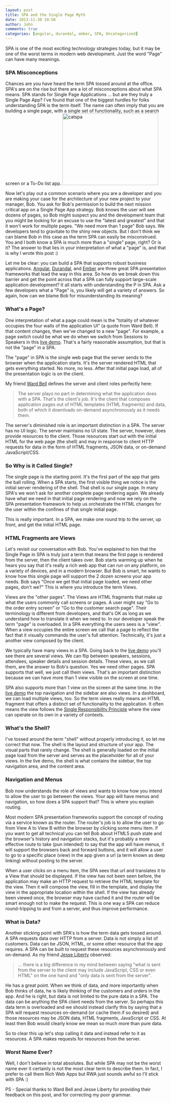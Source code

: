 ```yaml
---
layout: post
title: SPA and the Single Page Myth
date: 2013-11-30 19:58
author: John
comments: true
categories: [angular, durandal, ember, SPA, Uncategorized]
---
```

SPA is one of the most exciting technology strategies today, but it may be one of the worst terms in modern web development. Just the word "Page" can have many meanings.
<h3>SPA Misconceptions</h3>
Chances are you have heard the term SPA tossed around at the office. SPA's are on the rise but there are a lot of misconceptions about what SPA means. SPA stands for Single Page Applications ... but are they truly a Single Page App? I've found that one of the biggest hurdles for folks understanding SPA is the term itself. The name can often imply that you are building a single page, with a single set of functionality, such as a search screen or a To-Do list app. 
<img src="/wp-content/uploads/2013/11/catspa-300x224.jpg" alt="catspa" width="300" height="224" class="alignleft size-medium wp-image-22461" /> 

Now let's play out a common scenario where you are a developer and you are making your case for the architecture of your new project to your manager, Bob. You ask for Bob's permission to build the next mission critical app on a Single Page App strategy. Bob knows the user will see dozens of pages, so Bob might suspect you and the development team that you might be looking for an excuse to use the "latest and greatest" and that it won't work for multiple pages. "We need more than 1 page" Bob says. We developers tend to gravitate to the shiny new objects. But I don't think we can blame Bob in this case as the term SPA can easily be misconstrued. You and I both know a SPA is much more than a "single" page, right? Or is it? The answer to that lies in your interpretation of what a "page" is, and that is why I wrote this post :)

Let me be clear: you can build a SPA that supports robust business applications. <a href="http://angularjs.org" target="_blank">Angular</a>, <a href="http://durandaljs.com" target="_blank">Durandal</a>, and <a href="http://emberjs.com/" target="_blank">Ember</a> are three great SPA presentation frameworks that lead the way in this area. So how do we break down this barrier and get the point across that a SPA can fully support large-scale application development? It all starts with understanding the P in SPA. Ask a few developers what a "Page" is, you likely will get a variety of answers. So again, how can we blame Bob for misunderstanding its meaning? 

<h3>What's a Page?</h3>
One interpretation of what a page could mean is the "totality of whatever occupies the four walls of the application UI" (a quote from Ward Bell). If that content changes, then we've changed to a new "page". For example, a page switch could be what we do when we switch from Sessions to Speakers in this <a href="http://jpapa.me/cc-ng-z" target="_blank">live demo</a>. That's a fairly reasonable assumption, but that is not the "page" in a SPA.  

The "page" in SPA is the single web page that the server sends to the browser when the application starts. It's the server rendered HTML that gets everything started. No more, no less. After that initial page load, all of the presentation logic is on the client.

My friend <a href="https://twitter.com/wardbell" target="_blank">Ward Bell</a> defines the server and client roles perfectly here:
<blockquote>The server plays no part in determining what the application does with a SPA. That's the client's job. It's the client that composes application pages out of HTML templates (HTML fragments) and data, both of which it downloads on-demand asynchronously as it needs them.
</blockquote>

The server's diminished role is an important distinction in a SPA. The server has no UI logic. The server maintains no UI state. The server, however, does provide resources to the client. Those resources start out with the initial HTML for the web page (the shell) and may in response to client HTTP requests for data in the form of HTML fragments, JSON data, or on-demand JavaScript/CSS.

<h3>So Why is it Called Single?</h3>
The single page is the starting point. It's the first part of the app that gets the ball rolling. When a SPA starts, the first visible thing we notice is the initial server rendering of the shell. That shell is our single page. In many SPA's we won't ask for another complete page rendering again. We already have what we need in that initial page rendering and now we rely on the SPA presentation framework to help us orchestrate the HTML changes for the user within the confines of that single initial page. 

This is really important. In a SPA, we make one round trip to the server, up front, and get the initial HTML page.

<h3>HTML Fragments are Views</h3>
Let's revisit our conversation with Bob. You've explained to him that the Single Page in SPA is truly just a term that means the first page is rendered from the server, then the client takes over. Bob starts warming up when he hears you say that it's really a rich web app that can run on any platform, on a variety of devices, and in a modern browser. But Bob is smart, he wants to know how this single page will support the 2 dozen screens your app needs. Bob says "Once we get that initial page loaded, we need other pages, don't we?" This is where you introduce the term Views.

Views are the "other pages". The Views are HTML fragments that make up what the users commonly call screens or pages. A user might say "Go to the order entry screen" or "Go to the customer search page". Their terminology is different from developers, and that's OK as long as we understand how to translate it when we need to. In our developer speak the term "page" is overloaded. In a SPA everything the users sees is a "view". When a view occupies the entire screen we call that a page to reflect the fact that it visually commands the user's full attention. Technically, it's just a another view composed by the client.

We typically have many views in a SPA. Going back to the <a href="http://jpapa.me/cc-ng-z" target="_blank">live demo</a> you'll see there are several views. We can flip between speakers, sessions, attendees, speaker details and session details. These views, as we call them, are the answer to Bob's question. Yes we need other pages. SPA supports that well, we just call them views. That's an important distinction because we can have more than 1 view visible on the screen at one time.

SPA also supports more than 1 view on the screen at the same time. In the <a href="http://jpapa.me/cc-ng-z" target="_blank">live demo</a> the top navigation and the sidebar are also views. In a dashboard, we can load multiple views, too. So the term views really means an HTML fragment that offers a distinct set of functionality to the application. It often means the view follows the <a href="http://en.wikipedia.org/wiki/Single_responsibility_principle" target="_blank">Single Responsibility Principle</a> where the view can operate on its own in a variety of contexts. 

<h3>What's the Shell?</h3>
I've tossed around the term "shell" without properly introducing it, so let me correct that now. The shell is the layout and structure of your app. The visual parts that rarely change. The shell is generally loaded on the initial page load from the server and serves as the placeholder for all of your views. In the live demo, the shell is what contains the sidebar, the top navigation area, and the content area.

<h3>Navigation and Menus</h3>
Bob now understands the role of views and wants to know how you intend to allow the user to go between the views. Your app will have menus and navigation, so how does a SPA support that? This is where you explain routing. 

Most modern SPA presentation frameworks support the concept of routing via a service known as the router. The router's job is to allow the user to go from View A to View B within the browser by clicking some menu item. if you want to get all technical you can tell Bob about HTML5 push state and the browser's history and navigation stacks, but it's probably a more effective route to take (pun intended) to say that the app will have menus, it will support the browsers back and forward buttons, and it will allow a user to go to a specific place (view) in the app given a url (a term known as deep linking) without posting to the server.

When a user clicks on a menu item, the SPA sees that url and translates it to a View that should be displayed. If the view has not been seen before, the application may make an HTTP request to retrieve the HTML template for the view. Then it will compose the view, fill in the template, and display the view in the appropriate location within the shell. If the view has already been viewed once, the browser may have cached it and the router will be smart enough not to make the request. This is one way a SPA can reduce round-tripping to and from a server, and thus improve performance.

<h3>What is Data?</h3>
Another sticking point with SPA's is how the term data gets tossed around. A SPA requests data over HTTP from a server. Data is not simply a list of customers. Data can be JSON, HTML, or some other resource that the app requires. A SPA can be built to request these resources asynchronously and on-demand. As my friend <a href="http://jesseliberty.com" target="_blank">Jesse Liberty</a> observed:

<blockquote>... there is a big difference in my mind between saying "what is sent from the server to the client may include JavaScript, CSS or even HTML" on the one hand and "only data is sent from the server".</blockquote>

He has a great point. When we think of data, and more importantly when Bob thinks of data, he is likely thinking of the customers and orders in the app. And he is right, but data is not limited to the pure data in a SPA. The data can be anything the SPA client needs from the server. So perhaps this data term is overloaded and we should instead clarify this by saying that a SPA will request resources on-demand (or cache them if so desired) and those resources may be JSON data, HTML fragments, JavaScript or CSS. At least then Bob would clearly know we mean so much more than pure data.

So to clear this up let's stop calling it data and instead refer to it as resources. A SPA makes requests for resources from the server.

<h3>Worst Name Ever?</h3>
Well, I don't believe in total absolutes. But while SPA may not be the worst name ever it certainly is not the most clear term to describe them. In fact, I prefer to call them Rich Web Apps but RWA just sounds awful so I'll stick with SPA :)

PS - Special thanks to Ward Bell and Jesse Liberty for providing their feedback on this post, and for correcting my poor grammar.
